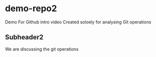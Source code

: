 # demo-repo2
Demo For Github intro video
Created soloely for analysing Git operations

## Subheader2
We are discussing the git operations

